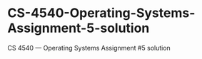 # CS-4540-Operating-Systems-Assignment-5-solution
CS 4540 — Operating Systems Assignment #5 solution

